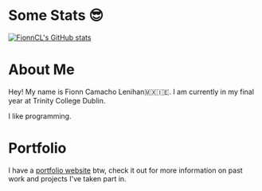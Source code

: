 # Some Stats 😎

[![FionnCL's GitHub stats](https://github-readme-stats.vercel.app/api?username=FionnCL&show_icons=true&theme=gruvbox&hide_title=true&rank_icon=github)](https://github.com/anuraghazra/github-readme-stats)

# About Me

Hey! My name is Fionn Camacho Lenihan🇲🇽🇮🇪. I am currently in my final year at Trinity College Dublin.

I like programming.

# Portfolio

I have a [portfolio website](https://fionncl.web.app/) btw, check it out for more information on past work and projects I've taken part in.
